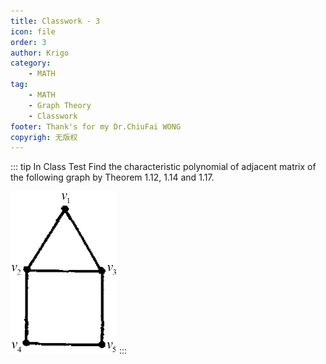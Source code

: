 ```yaml
---
title: Classwork - 3
icon: file
order: 3
author: Krigo
category:
    - MATH
tag: 
    - MATH
    - Graph Theory
    - Classwork
footer: Thank's for my Dr.ChiuFai WONG
copyrigh: 无版权
---
```

::: tip In Class Test
Find the characteristic polynomial of adjacent matrix of the following graph by Theorem 1.12, 1.14 and 1.17. 

![G](../images/Classwork_3.png)
:::
